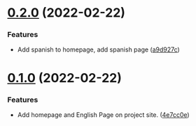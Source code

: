 # [0.2.0](https://github.com/KendallDoesCoding/languages-around-the-world/compare/v0.1.0...v0.2.0) (2022-02-22)


### Features

* Add spanish to homepage, add spanish page ([a9d927c](https://github.com/KendallDoesCoding/languages-around-the-world/commit/a9d927c774820b1dd714bfd37fbb13ef8a017bca))



# [0.1.0](https://github.com/KendallDoesCoding/languages-around-the-world/compare/4e7cc0e0b03b75129b5dc1847e20c7d273e35e8a...v0.1.0) (2022-02-22)


### Features

* Add homepage and English Page on project site. ([4e7cc0e](https://github.com/KendallDoesCoding/languages-around-the-world/commit/4e7cc0e0b03b75129b5dc1847e20c7d273e35e8a))



